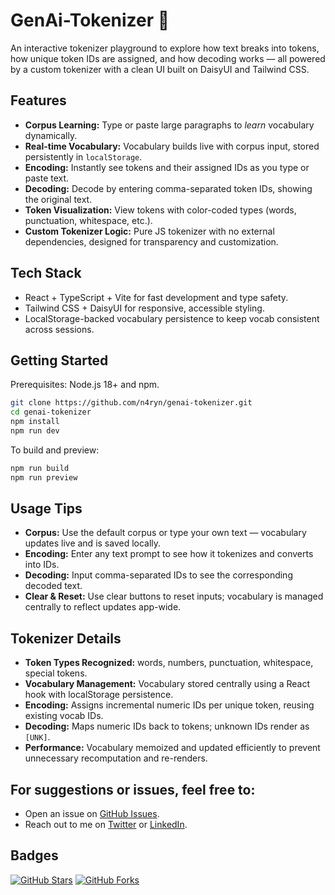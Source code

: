 # GenAi-Tokenizer 🧠

An interactive tokenizer playground to explore how text breaks into tokens, how unique token IDs are assigned, and how decoding works — all powered by a custom tokenizer with a clean UI built on DaisyUI and Tailwind CSS.

## Features

- **Corpus Learning:** Type or paste large paragraphs to _learn_ vocabulary dynamically.
- **Real-time Vocabulary:** Vocabulary builds live with corpus input, stored persistently in `localStorage`.
- **Encoding:** Instantly see tokens and their assigned IDs as you type or paste text.
- **Decoding:** Decode by entering comma-separated token IDs, showing the original text.
- **Token Visualization:** View tokens with color-coded types (words, punctuation, whitespace, etc.).
- **Custom Tokenizer Logic:** Pure JS tokenizer with no external dependencies, designed for transparency and customization.

## Tech Stack

- React + TypeScript + Vite for fast development and type safety.
- Tailwind CSS + DaisyUI for responsive, accessible styling.
- LocalStorage-backed vocabulary persistence to keep vocab consistent across sessions.

## Getting Started

Prerequisites: Node.js 18+ and npm.

```bash
git clone https://github.com/n4ryn/genai-tokenizer.git
cd genai-tokenizer
npm install
npm run dev
```

To build and preview:

```bash
npm run build
npm run preview
```

## Usage Tips

- **Corpus:** Use the default corpus or type your own text — vocabulary updates live and is saved locally.
- **Encoding:** Enter any text prompt to see how it tokenizes and converts into IDs.
- **Decoding:** Input comma-separated IDs to see the corresponding decoded text.
- **Clear & Reset:** Use clear buttons to reset inputs; vocabulary is managed centrally to reflect updates app-wide.

## Tokenizer Details

- **Token Types Recognized:** words, numbers, punctuation, whitespace, special tokens.
- **Vocabulary Management:** Vocabulary stored centrally using a React hook with localStorage persistence.
- **Encoding:** Assigns incremental numeric IDs per unique token, reusing existing vocab IDs.
- **Decoding:** Maps numeric IDs back to tokens; unknown IDs render as `[UNK]`.
- **Performance:** Vocabulary memoized and updated efficiently to prevent unnecessary recomputation and re-renders.

## For suggestions or issues, feel free to:

- Open an issue on [GitHub Issues](https://github.com/n4ryn/genai-tokenizer/issues).
- Reach out to me on [Twitter](https://x.com/n4ryn_) or [LinkedIn](https://www.linkedin.com/in/n4ryn/).

## Badges

[![GitHub Stars](https://img.shields.io/github/stars/n4ryn/genai-tokenizer?style=for-the-badge&color=1a1b27&logo=github&logoColor=FFFFFF)](https://github.com/n4ryn/namaste-dsa/stargazers)
[![GitHub Forks](https://img.shields.io/github/forks/n4ryn/genai-tokenizer?style=for-the-badge&color=1a1b27&logo=github&logoColor=FFFFFF)](https://github.com/n4ryn/namaste-dsa/network)
